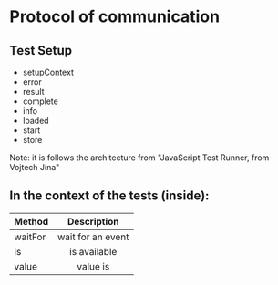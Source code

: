 # Protocol of communication


## Test Setup

- setupContext
- error
- result
- complete
- info
- loaded
- start
- store


Note: it is follows the architecture from "JavaScript Test Runner, from Vojtech Jína"


## In the context of the tests (inside):

| Method        | Description           |
| ------------- |:---------------------:|
| waitFor       | wait for an event     |
| is            | is available          |
| value         | value is              |








